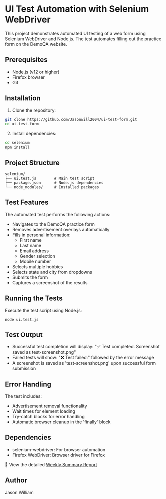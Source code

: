 # UI Test Automation with Selenium WebDriver

This project demonstrates automated UI testing of a web form using Selenium WebDriver and Node.js. The test automates filling out the practice form on the DemoQA website.

## Prerequisites

- Node.js (v12 or higher)
- Firefox browser
- Git

## Installation

1. Clone the repository:
```bash
git clone https://github.com/Jasonwill2004/ui-test-form.git
cd ui-test-form
```

2. Install dependencies:
```bash
cd selenium
npm install
```

## Project Structure

```
selenium/
├── ui.test.js        # Main test script
├── package.json      # Node.js dependencies
└── node_modules/     # Installed packages
```

## Test Features

The automated test performs the following actions:
- Navigates to the DemoQA practice form
- Removes advertisement overlays automatically
- Fills in personal information:
  - First name
  - Last name
  - Email address
  - Gender selection
  - Mobile number
- Selects multiple hobbies
- Selects state and city from dropdowns
- Submits the form
- Captures a screenshot of the results

## Running the Tests

Execute the test script using Node.js:

```bash
node ui.test.js
```

## Test Output

- Successful test completion will display: "✅ Test completed. Screenshot saved as test-screenshot.png"
- Failed tests will show: "❌ Test failed:" followed by the error message
- A screenshot is saved as 'test-screenshot.png' upon successful form submission

## Error Handling

The test includes:
- Advertisement removal functionality
- Wait times for element loading
- Try-catch blocks for error handling
- Automatic browser cleanup in the 'finally' block

## Dependencies

- selenium-webdriver: For browser automation
- Firefox WebDriver: Browser driver for Firefox


📄 View the detailed [Weekly Summary Report](./selenium/summaryReport.md)



## Author

Jason William
